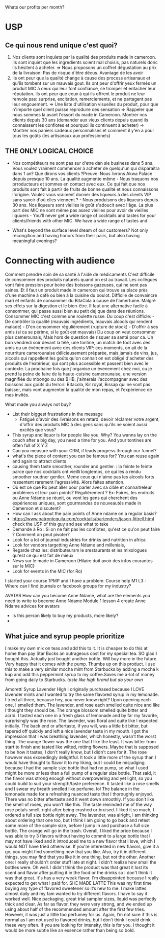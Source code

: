 Whats our profits per month?
# USP
##  Ce qui nous rend unique c'est quoi?
1. Nos clients sont inquiets par la qualité des produits made in cameroon. Ils sont inquièt que les ingredients soient mal choisis, pas naturels donc ils hésitent à acheter.
=> Nous proposons un coffret dégustation au prix de la livraison: Pas de risque d'être décus. Avantage de les avoir
2. Ils ont peur que la qualité change à cause des process artisanaux et qu'ils tombent sur un mauvais gout. Ils ont peur d'offrir yeux fermés un produit MIC à ceux qui leur font confiance, se tromper et entacher leur réputation. Ils ont peur que ceux à qui ils offrent le produit ne leur renvoie pas: surprise, excitation, remerciements, et ne partagent pas leur engouement. 
 => Une liste d'utilisation visuelles du produit, pour que n'importe quel client puisse reproduire ces sensation 
 => Rappeler que nous sommes là avant l'essort du made in Cameroon. Montrer nos clients depuis 30 ans (demander aux vieux clients depuis quand ils connaissent les confiotes et pourquoi ils continuent à acheter)
 => Montrer nos paniers cadeaux personnalisés et comment il y'en a pour tous les goûts (les artisanaux aux professionels)
 
## THE ONLY LOGICAL CHOICE
- Nos compétiteurs ne sont pas sur d'etre dan sle business dans 5 ans. Vous voulez vraiment commencer à acheter de quelqu'un qui disparaitra dans 1 an? Que dirons vos clients ?Preuve: Nous livrons Akwa Palace depuis presque 10 ans. La qualité augmente même - Nous traquons nos prroducteurs et sommes en contact avec eux. Ce qui fait que nos produits sont fait à partir de fruits de bonne qualité et nous connaissons l'origine. Voulez vous vraiment donner des liqueurs à des clients VIP sans savoir d'où elles viennent ? - Nous produisons des liqueurs depuis 30 ans. Nos liqueurs sont vieilles le goût s'adoucit avec l'âge. La plus part des MIC ne sont même pas assez vieilles pour avoir de vieilles liquuers - You'll never get a wide range of cocktails and tastes for your clients/friends with other MIC. We have a wide range of tastes and

- What's beyond the surface level dream of our customers? Not only recongition and having honors from their pairs, but also having meaningful evenings?
# Connecting with audience
Comment prendre soin de sa santé à l'aide de médicaments C'est difficile de consommer des produits naturels quand on est au travail. Les collègues vont faire pression pour boire des boissons gazeuses, qui ne sont pas saines. Et il faut un produit made in cameroon qui trouve sa place près d'une machine à café ou bien à la cuisine du boulot. Difficile de convaincre mari et enfants de consommer du BitaCola à cause de l'amertume. Malgré ses effets sur la digestion et le bien-être. Il faut une alternative facile à consommer, qui passe aussi bien au petit dej que dans des réunions. Consommer MIC c'est comme une roulette russe. Du coup c'est difficle: - De contrôler la qualité (mauvais ingrédients, mauvais alcools qui rendent malade) - D'en consommer régulièrement (rupture de stock) - D'offrir à ses amis (si ca se périme, si le goût est mauvais) Du coup on veut consommer plus camerounais, Mais hors de question de risquer sa santé pour ca. Un bon vendredi soir devant la télé, une tontine, un match de foot avec des amis ou un évènement avec des clients VIP: ces moments, on ait de la nourriture camerounaise délicieusement préparée, mais jamais de vins, jus, alcools qui rappellent les goûts qu'on connait on est obligé d'acheter des produits de l'extérieur, qui sont plus accessible et passent bien avec le contexte. La prochaine fois que j'organise un évenement chez moi, ou je prend la peine de faire de la haute-cuisine camerounaise, une version magnifiée du mbongo ou des BHB, j'aimerais l'accompagner avec des boissons aux goûts du terroir: Bitacola, Kir royal, Bissap qui ne vont pas baisser, mais vont augmenter la qualité de mon repas, et l'expérience de mes invités.

What made you always not buy?
- List their biggest frustrations in the message
	- Fatigué d'avoir des livraisons en retard, devoir réclamer votre argent, d'offrir des produits MIC à des gens sans qu'ils ne soient aussi excités que vous?
- This syrup and liquor is for people like you. Why? You wanna lay on the couch after a big day, you need a time for you. And your tontines are often full of X Y Z
- Can you measure with your CRM, if leads progress through our funnel?
- what's the piece of content you can be famous for? You can reuse again and again to attract clients
- causing them taste smoother, rounder and gentler. : la feinte te feinte parce que nos cocktails ont vieilli longtemps, ce qui les a rendu smoother roudner gentler. Meme ceux qui n'aime pas les alcools forts ressentent rarement l'agressivité. Alors faites attention. 
-  Où est ce que Ro peut aller pour parler avec sa cible et connaitreleur  problèmes et leur pain points? Régulièrement ? Ex: Foires, les endroits ou Anne Ndame se réunit, ou vont les gens qui cherchent des expériences uniques, sont gourmandes de nouveautés made in Cameroon et discutent?
- How can I ask about the pain points of Anne ndame on a regular basis?
- https://www.patrontequila.com/cocktails/bartenders/jason-littrell.html check the USP of this guy and see what to take
- Demande à Ro : Si on ne fait pas les confiotes, qu'est ce qu'on peut faire ? Comment on peut pivoter?
- Look for a lot of journal industries for drinks and nutrition in africa
- Look for vendors targetting Anne Ndame and millenials,
- Regarde chez les: distributeursm le srestaurants et les mixologues qu'est ce qui est fait de mieux
- News sur le made in Cameroon (Hilaire doit avoir des infos courantes sur le MIC)
- Look for events in the MIC (for Ro)

I started your course 1PMP and I have a problem: Course help M1 L3 : Where can I find journals or facebook groups for my industry?

AVATAR
	How can you become Anne Ndame, what are the elements you need to write to become Anne Ndame
Module 1 lesson 4 create Anne Ndame
 advices for avatars
 - Is this person likely to buy my products, more likely?
 - 

## What juice and syrup people prioritize
I make my own mix on teas and add this to it. It is cheaper to do this at home than pay Star Bucks an outrageous cost for my special tea. SO glad I bought this. Actually just bought another bottle. Will buy more in the future. Very happy that it comes with the pump. Thumbs up on this product.
I use this to make a very similar mocha mint from Starbucks by adding a mocha k kup and add this peppermint syrup to my coffee.Saves me a-lot of money from going daily to Starbucks.
*taste like high brand but do your own*

Amoretti Syrup Lavender High
	I originally purchased because I LOVE lavender mints and I wanted to try the same flavored syrup in my lemonade. I tried all three, because hey, you never know right? Upon opening each one, I smelled them. The lavender, and rose each smelled quite nice and like I thought they should be. The orange blossom smelled quite bitter and acrid. I tasted each one in a fresh glass of lemonade and by far my favorite, surprisingly was the rose. The lavender, was floral and quite like I expected initially. The back end or aftertaste, if you will, was a little bit bitter, but tapered off quickly and left a nice lavender taste in my mouth. I got the impression that I was breathing lavender, which honestly, wasn't the worst thing. The orange flower was the one that I like the least. It was bitter from start to finish and tasted like wilted, rotting flowers. Maybe that is supposed to be how it tastes, I don't really know, but I didn't care for it. The rose however was exceedingly delightful. It took a little more of the syrup than I would have thought to flavor it to my liking, but I could be misjudging because I had the sample size bottle that had no pump, so what I used might be more or less than a full pump of a regular size bottle. That said, it the flavor was strong enough without overpowering and yet light, so you could build to suit your strength/taste preference. It tasted like a rose smells and I swear my breath smelled like perfume. lol The balance in the lemonade made for a refreshing nuanced taste that I thoroughly enjoyed. There was no bitter aftertaste and it went down smoothly. If you don't like the smell of roses, you won't like this. The taste reminded me of the way rose petals smell, right after being crushed or bruised. I liked it so much, I ordered a full size bottle right away. The lavender, was alright, I am thinking about ordering that one too, but I think I am going to go back and retest some more of the sample size, before I jump in and purchase a full size bottle. The orange will go in the trash. Overall, I liked the price because I was able to try 3 flavors without having to commit to a large bottle that I may not have liked and it introduced me to a new flavor that I love, which I would NOT have tried otherwise. If you're interested in new flavors, give it a go, you might find something new that you like. Also, try it in different things, you may find that you like it in one thing, but not the other.
	Another one:
	I really shouldn't order stuff late at night. I didn't realize how small the bottles were. Oh well. I didn't think the product was that great it lost its scent and flavor after putting it in the food or the drinks so I don't think it was that great. It's has a very weak flavor. I'm disappointed because I really expected to get what I paid for.
	SHE MADE LATTE
		This was my first time buying any type of flavored sweetener so it’s new to me. I make lattes almost daily and my fam wanted to try different flavors. I have to say it worked well. Nice packaging, great trial sampler sizes, liquid was perfectly thick and clear. As far as flavor, they were very strong, and we ended up using about half of the recommended amount after the first few tries. However, it was just a little too perfumey for us. Again, I’m not sure if this is normal as I am not used to flavored drinks, but I don’t think I could drink these very often. If you are looking for intensity, this is for you. I thought it would be more subtle like an essence rather than being so bold.


